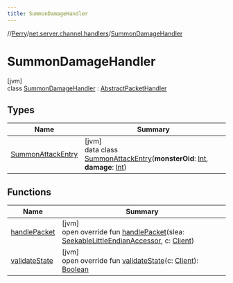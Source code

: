 ```yaml
---
title: SummonDamageHandler
---
```

//[Perry](../../../index.html)/[net.server.channel.handlers](../index.html)/[SummonDamageHandler](index.html)



# SummonDamageHandler



[jvm]\
class [SummonDamageHandler](index.html) : [AbstractPacketHandler](../../net/-abstract-packet-handler/index.html)



## Types


| Name | Summary |
|---|---|
| [SummonAttackEntry](-summon-attack-entry/index.html) | [jvm]<br>data class [SummonAttackEntry](-summon-attack-entry/index.html)(**monsterOid**: [Int](https://kotlinlang.org/api/latest/jvm/stdlib/kotlin/-int/index.html), **damage**: [Int](https://kotlinlang.org/api/latest/jvm/stdlib/kotlin/-int/index.html)) |


## Functions


| Name | Summary |
|---|---|
| [handlePacket](handle-packet.html) | [jvm]<br>open override fun [handlePacket](handle-packet.html)(slea: [SeekableLittleEndianAccessor](../../tools.data.input/-seekable-little-endian-accessor/index.html), c: [Client](../../client/-client/index.html)) |
| [validateState](../../net/-abstract-packet-handler/validate-state.html) | [jvm]<br>open override fun [validateState](../../net/-abstract-packet-handler/validate-state.html)(c: [Client](../../client/-client/index.html)): [Boolean](https://kotlinlang.org/api/latest/jvm/stdlib/kotlin/-boolean/index.html) |

